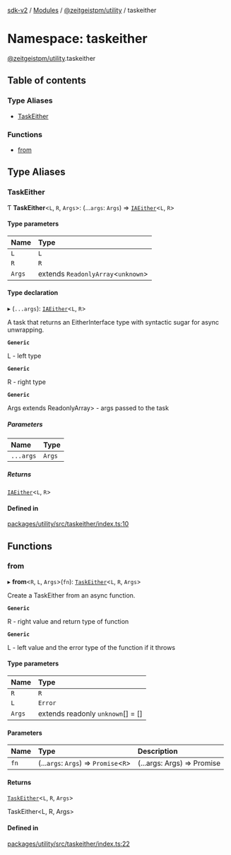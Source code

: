 [sdk-v2](../README.md) / [Modules](../modules.md) / [@zeitgeistpm/utility](zeitgeistpm_utility.md) / taskeither

# Namespace: taskeither

[@zeitgeistpm/utility](zeitgeistpm_utility.md).taskeither

## Table of contents

### Type Aliases

- [TaskEither](zeitgeistpm_utility.taskeither.md#taskeither)

### Functions

- [from](zeitgeistpm_utility.taskeither.md#from)

## Type Aliases

### TaskEither

Ƭ **TaskEither**<`L`, `R`, `Args`\>: (...`args`: `Args`) => [`IAEither`](zeitgeistpm_utility.aeither.md#iaeither)<`L`, `R`\>

#### Type parameters

| Name | Type |
| :------ | :------ |
| `L` | `L` |
| `R` | `R` |
| `Args` | extends `ReadonlyArray`<`unknown`\> |

#### Type declaration

▸ (`...args`): [`IAEither`](zeitgeistpm_utility.aeither.md#iaeither)<`L`, `R`\>

A task that returns an EitherInterface type with syntactic sugar for async unwrapping.

**`Generic`**

L - left type

**`Generic`**

R - right type

**`Generic`**

Args extends ReadonlyArray<unknown>> - args passed to the task

##### Parameters

| Name | Type |
| :------ | :------ |
| `...args` | `Args` |

##### Returns

[`IAEither`](zeitgeistpm_utility.aeither.md#iaeither)<`L`, `R`\>

#### Defined in

[packages/utility/src/taskeither/index.ts:10](https://github.com/zeitgeistpm/sdk-next/blob/037ec07/packages/utility/src/taskeither/index.ts#L10)

## Functions

### from

▸ **from**<`R`, `L`, `Args`\>(`fn`): [`TaskEither`](zeitgeistpm_utility.taskeither.md#taskeither)<`L`, `R`, `Args`\>

Create a TaskEither from an async function.

**`Generic`**

R - right value and return type of function

**`Generic`**

L - left value and the error type of the function if it throws

#### Type parameters

| Name | Type |
| :------ | :------ |
| `R` | `R` |
| `L` | `Error` |
| `Args` | extends readonly `unknown`[] = [] |

#### Parameters

| Name | Type | Description |
| :------ | :------ | :------ |
| `fn` | (...`args`: `Args`) => `Promise`<`R`\> | (...args: Args) => Promise<R> |

#### Returns

[`TaskEither`](zeitgeistpm_utility.taskeither.md#taskeither)<`L`, `R`, `Args`\>

TaskEither<L, R, Args>

#### Defined in

[packages/utility/src/taskeither/index.ts:22](https://github.com/zeitgeistpm/sdk-next/blob/037ec07/packages/utility/src/taskeither/index.ts#L22)

